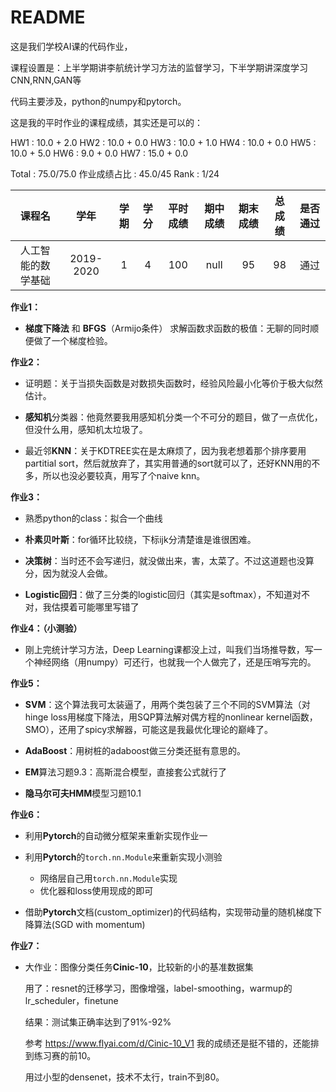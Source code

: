 # README

这是我们学校AI课的代码作业，

课程设置是：上半学期讲李航统计学习方法的监督学习，下半学期讲深度学习CNN,RNN,GAN等

代码主要涉及，python的numpy和pytorch。

这是我的平时作业的课程成绩，其实还是可以的：

HW1  : 10.0 + 2.0 
HW2  : 10.0 + 0.0 
HW3  : 10.0 + 1.0 
HW4  : 10.0 + 0.0 
HW5  : 10.0 + 5.0 
HW6  : 9.0 + 0.0 
HW7  : 15.0 + 0.0 

Total : 75.0/75.0
作业成绩占比 : 45.0/45
Rank : 1/24

|       课程名       |   学年    | 学期 | 学分 | 平时成绩 | 期中成绩 | 期末成绩 | 总成绩 | 是否通过 |
| :----------------: | :-------: | :--: | :--: | :------: | :------: | :------: | :----: | :------: |
| 人工智能的数学基础 | 2019-2020 |  1   |  4   |   100    |   null   |    95    |   98   |   通过   |

**作业1：**

- **梯度下降法** 和 **BFGS**（Armijo条件） 求解函数求函数的极值：无聊的同时顺便做了一个梯度检验。

**作业2：**

- 证明题：关于当损失函数是对数损失函数时，经验风险最小化等价于极大似然估计。

- **感知机**分类器：他竟然要我用感知机分类一个不可分的题目，做了一点优化，但没什么用，感知机太垃圾了。

- 最近邻**KNN**：关于KDTREE实在是太麻烦了，因为我老想着那个排序要用partitial sort，然后就放弃了，其实用普通的sort就可以了，还好KNN用的不多，所以也没必要较真，用写了个naive knn。

**作业3：**

- 熟悉python的class：拟合一个曲线

- **朴素贝叶斯**：for循环比较绕，下标ijk分清楚谁是谁很困难。

- **决策树**：当时还不会写递归，就没做出来，害，太菜了。不过这道题也没算分，因为就没人会做。

- **Logistic回归**：做了三分类的logistic回归（其实是softmax），不知道对不对，我估摸着可能哪里写错了

**作业4：（小测验）**

- 刚上完统计学习方法，Deep Learning课都没上过，叫我们当场推导数，写一个神经网络（用numpy）可还行，也就我一个人做完了，还是压哨写完的。

**作业5：**

- **SVM**：这个算法我可太装逼了，用两个类包装了三个不同的SVM算法（对hinge loss用梯度下降法，用SQP算法解对偶方程的nonlinear kernel函数，SMO），还用了spicy求解器，可能这是我最优化理论的巅峰了。

- **AdaBoost**：用树桩的adaboost做三分类还挺有意思的。
- **EM**算法习题9.3：高斯混合模型，直接套公式就行了
- **隐马尔可夫HMM**模型习题10.1

**作业6：**

- 利用**Pytorch**的自动微分框架来重新实现作业一

- 利用**Pytorch**的`torch.nn.Module`来重新实现小测验
  - 网络层自己用`torch.nn.Module`实现
  - 优化器和loss使用现成的即可

- 借助**Pytorch**文档(custom_optimizer)的代码结构，实现带动量的随机梯度下降算法(SGD with momentum)

**作业7：**

- 大作业：图像分类任务**Cinic-10**，比较新的小的基准数据集 

  用了：resnet的迁移学习，图像增强，label-smoothing，warmup的lr_scheduler，finetune

  结果：测试集正确率达到了91%-92%
  
  参考 https://www.flyai.com/d/Cinic-10_V1 我的成绩还是挺不错的，还能排到练习赛的前10。
  
  用过小型的densenet，技术不太行，train不到80。
